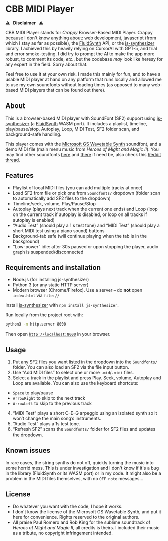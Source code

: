 # CBB MIDI Player

**⚠️   Disclaimer   ⚠️**

CBB MIDI Player stands for *Crappy* Browser-Based MIDI Player. Crappy because I don't know anything about: web development, javascript (from which I stay as far as possible), the [FluidSynth](https://www.fluidsynth.org/) API, or the [js-synthesizer](https://github.com/jet2jet/js-synthesizer/tree/main) library. I achieved this by heavily relying on CursorAI with GPT-5, and trial and error smoke-testing. I did try to prompt the AI to make the app more robust, to comment its code, *etc.*, but the codebase *may* look like heresy for any expert in the field. Sorry about that.

Feel free to use it at your own risk. I made this mainly for fun, and to have a usable MIDI player at hand on any platform that runs locally and allowed me to use my own soundfonts without loading times (as opposed to many web-based MIDI players that can be found out there).


## About

This is a browser-based MIDI player with SoundFont (SF2) support using [js-synthesizer](https://github.com/jet2jet/js-synthesizer/tree/main) (a [FluidSynth](https://www.fluidsynth.org/) WASM port). It includes a playlist, timeline, play/pause/stop, Autoplay, Loop, MIDI Test, SF2 folder scan, and background-safe handling.

This player comes with the [Microsoft GS Wavetable Synth](https://web.archive.org/web/20250616150719/https://midis.fandom.com/wiki/Microsoft_GS_Wavetable_Synth) soundfont, and a demo MIDI file (main menu music from *Heroes of Might and Magic II*). You may find other soundfonts [here](https://github.com/bratpeki/soundfonts) and [there](https://github.com/ad-si/awesome-soundfonts) if need be, also check this [Reddit thread](https://www.reddit.com/r/midi/comments/pmh94q/whats_the_best_allaround_soundfont/).

## Features
- Playlist of local MIDI files (you can add multiple tracks at once)
- Load SF2 from file or pick one from `Soundfonts/` dropdown (folder scan to automatically add SF2 files to the dropdown)
- Timeline/seek, volume, Play/Pause/Stop
- Autoplay (plays next track when the current one ends) and Loop (loop on the current track if autoplay is disabled, or loop on all tracks if autoplay is enabled)
- “Audio Test” (should play a 1 s test tone) and “MIDI Test” (should play a short MIDI test using a piano sound) buttons
- Background-tab safe (will continue playing when the tab is in the background)
- “Low-power” idle: after 30s paused or upon stopping the player, audio graph is suspended/disconnected

## Requirements and installation

  - Node.js (for installing js-synthesizer)
  - Python 3 (or any static HTTP server)
  - Modern browser (Chrome/Firefox). Use a server – do **not** open `index.html` via `file://`

Install [js-synthesizer](https://github.com/jet2jet/js-synthesizer/tree/main) with `npm install js-synthesizer`.

Run locally from the project root with:
```bash
python3 -m http.server 8000
```
Then open [`http://localhost:8000`](http://localhost:8000) in your browser.

## Usage

1. Put any SF2 files you want listed in the dropdown into the `Soundfonts/` folder. You can also load an SF2 via the file input button.
2. Use “Add MIDI files” to select one or more `.mid`/`.midi` files.
3. Select a track in the playlist and press Play. Seek, volume, Autoplay and Loop are available. You can also use the keyboard shortcuts:
  - `Space` to play/pause
  - `ArrowRight` to skip to the next track
  - `ArrowLeft` to skip to the previous track
4. “MIDI Test” plays a short C–E–G arpeggio using an isolated synth so it won’t change the main song’s instruments.
5. “Audio Test” plays a 1s test tone.
6. “Refresh SF2” scans the `Soundfonts/` folder for SF2 files and updates the dropdown.

## Known issues

In rare cases, the string synths do not off, quickly turning the music into some horrid mess. This is under investigation and I don't know if it's a bug in the library (FluidSynth or its WASM port) or in my code. It might also be a problem in the MIDI files themselves, with no `OFF note` messages...

## License

  - Do whatever you want with the code, I hope it works.
  - I don't know the license of the Microsoft GS Wavetable Synth, and put it here for convenience. Rights reserved to the original authors.
  - All praise Paul Romero and Rob King for the sublime soundtrack of *Heroes of Might and Magic II*, all credits is theirs. I included their music as a tribute, no copyright infringement intended.
